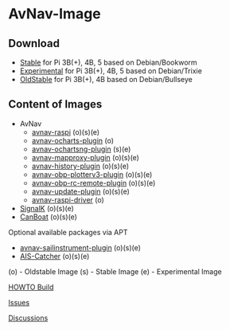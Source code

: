 # AvNav-Image

## Download

- [Stable](https://www.free-x.de/raspbian/bookworm/) for Pi 3B(+), 4B, 5 based on Debian/Bookworm
- [Experimental](https://www.free-x.de/raspbian/trixie/experimental/) for Pi 3B(+), 4B, 5 based on Debian/Trixie
- [OldStable](https://www.free-x.de/raspbian/bullseye/archive) for Pi 3B(+), 4B based on Debian/Bullseye

## Content of Images

- AvNav
  - [avnav-raspi](https://github.com/wellenvogel/avnav) (o)(s)(e)
  - [avnav-ocharts-plugin](https://github.com/wellenvogel/avnav-ocharts-provider) (o)
  - [avnav-ochartsng-plugin](https://github.com/wellenvogel/ochartsng) (s)(e)
  - [avnav-mapproxy-plugin](https://github.com/wellenvogel/avnav-mapproxy-plugin) (o)(s)(e)
  - [avnav-history-plugin](https://github.com/wellenvogel/avnav-history-plugin) (o)(s)(e)
  - [avnav-obp-plotterv3-plugin](https://github.com/wellenvogel/avnav-obp-plotterv3-plugin) (o)(s)(e)
  - [avnav-obp-rc-remote-plugin](https://github.com/wellenvogel/avnav-obp-rc-remote-plugin) (o)(s)(e)
  - [avnav-update-plugin](https://github.com/wellenvogel/avnav-update-plugin) (o)(s)(e)
  - [avnav-raspi-driver](https://github.com/wellenvogel/avnav-raspi-driver) (o)
- [SignalK](https://github.com/SignalK/signalk-server) (o)(s)(e)
- [CanBoat](https://github.com/canboat/canboat) (o)(s)(e)

Optional available packages via APT
- [avnav-sailinstrument-plugin](https://github.com/kdschmidt1/Sail_Instrument) (o)(s)(e)
- [AIS-Catcher](https://github.com/jvde-github/AIS-catcher) (o)(s)(e)

(o) - Oldstable Image
(s) - Stable Image
(e) - Experimental Image


[HOWTO Build](./doc/howto-build.md)

[Issues](https://github.com/free-x/AvNav-Image/issues)

[Discussions](https://github.com/free-x/AvNav-Image/discussions)

